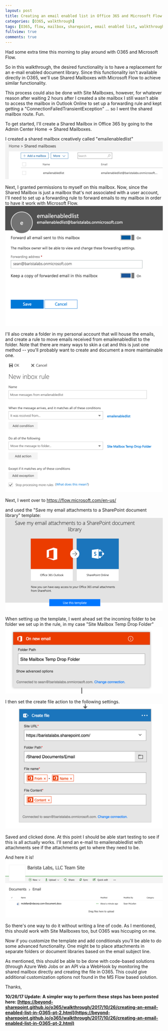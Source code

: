 ```yaml
---
layout: post
title: Creating an email enabled list in Office 365 and Microsoft Flow
categories: [O365, walkthrough]
tags: [O365, flow, mailbox, sharepoint, email enabled list, walkthrough]
fullview: true
comments: true
---
```


Had some extra time this morning to play around with O365 and Microsoft Flow.

So in this walkthrough, the desired functionality is to have a replacement for an e-mail enabled document library. Since this functionality isn't available directly in O365, we'll use Shared Mailboxes with Microsoft Flow to achieve similar functionality.

This process could also be done with Site Mailboxes, however, for whatever reason after waiting 2 hours after I created a site mailbox I still wasn't able to access the mailbox in Outlook Online to set up a forwarding rule and kept getting a "ConnectionFailedTransientException" ... so I went the shared mailbox route. Fun.


To get started, I'll create a Shared Mailbox in Office 365 by going to the Admin Center Home -> Shared Mailboxes.

I created a shared mailbox creatively called "emailenabledlist"
![screenshot](/assets/media/2016-08-01-creating-an-email-enabled-list-in-O365-and-microsoft-flow-01.png "Screenshot")


Next, I granted permissions to myself on this mailbox. Now, since the Shared Mailbox is just a mailbox that's not associated with a user account, I'll need to set up a forwarding rule to forward emails to my mailbox in order to have it work with Microsoft Flow.
![screenshot](/assets/media/2016-08-01-creating-an-email-enabled-list-in-O365-and-microsoft-flow-02.png "Screenshot")


I'll also create a folder in my personal account that will house the emails, and create a rule to move emails received from emailenabledlist to the folder. Note that there are many ways to skin a cat and this is just one method -- you'll probably want to create and document a more maintainable one.
![screenshot](/assets/media/2016-08-01-creating-an-email-enabled-list-in-O365-and-microsoft-flow-03.png "Screenshot")




Next, I went over to https://flow.microsoft.com/en-us/

and used the "Save my email attachments to a SharePoint document library" template:
![screenshot](/assets/media/2016-08-01-creating-an-email-enabled-list-in-O365-and-microsoft-flow-04.png "Screenshot")

When setting up the template, I went ahead set the incoming folder to be folder we set up in the rule, in my case "Site Mailbox Temp Drop Folder"
![screenshot](/assets/media/2016-08-01-creating-an-email-enabled-list-in-O365-and-microsoft-flow-05.png "Screenshot")

I then set the create file action to the following settings.
![screenshot](/assets/media/2016-08-01-creating-an-email-enabled-list-in-O365-and-microsoft-flow-06.png "Screenshot")


Saved and clicked done. At this point I should be able start testing to see if this is all actually works.
I'll send an e-mail to emailenabledlist with attachments see if the attachments get to where they need to be.


And here it is!
![screenshot](/assets/media/2016-08-01-creating-an-email-enabled-list-in-O365-and-microsoft-flow-07.png "Screenshot")



So there's one way to do it without writing a line of code. As I mentioned, this should work with Site Mailboxes too, but O365 was hiccuping on me.

Now if you customize the template and add conditionals you'll be able to do some advanced functionality. One might be to place attachments in separate folders or document libraries based on the email subject line.


As mentioned, this should be able to be done with code-based solutions (through Azure Web Jobs or an API via a WebHook  by monitoring the shared mailbox directly and creating the file in O365. This could give additional customization options not found in the MS Flow based solution.


Thanks,

**10/26/17 Update: A simpler way to perform these steps has been posted here: [https://beyond-sharepoint.github.io/o365/walkthrough/2017/10/26/creating-an-email-enabled-list-in-O365-pt-2.html](https://beyond-sharepoint.github.io/o365/walkthrough/2017/10/26/creating-an-email-enabled-list-in-O365-pt-2.html)**
